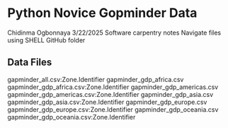 # Python Novice Gopminder Data

Chidinma Ogbonnaya
3/22/2025
Software carpentry notes
Navigate files using SHELL 
GitHub 
folder

## Data Files 

gapminder_all.csv:Zone.Identifier
gapminder_gdp_africa.csv
gapminder_gdp_africa.csv:Zone.Identifier
gapminder_gdp_americas.csv
gapminder_gdp_americas.csv:Zone.Identifier
gapminder_gdp_asia.csv
gapminder_gdp_asia.csv:Zone.Identifier
gapminder_gdp_europe.csv
gapminder_gdp_europe.csv:Zone.Identifier
gapminder_gdp_oceania.csv
gapminder_gdp_oceania.csv:Zone.Identifier
